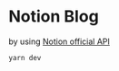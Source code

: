 # Notion Blog

by using [Notion official API](https://developers.notion.com/reference/intro)

```sh
yarn dev
```
